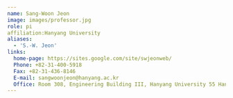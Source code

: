 ```yaml
---
name: Sang-Woon Jeon
image: images/professor.jpg
role: pi
affiliation:Hanyang University
aliases:
  - 'S.-W. Jeon'
links:
  home-page: https://sites.google.com/site/swjeonweb/
  Phone: +82-31-400-5918
  Fax: +82-31-436-8146
  E-mail: sangwoonjeon@hanyang.ac.kr
  Office: Room 308, Engineering Building III, Hanyang University 55 Hanyangdeahak-ro, Sangnok-gu, Ansan, Gyeonggi-do, South Korea
---
```


